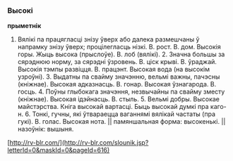 ### Высокі
**прыметнік**

1. Вялікі па працягласці знізу ўверх або далека размешчаны ў напрамку знізу ўверх; процілегласць нізкі. В. рост. В. дом. Высокія горы. Жыць высока (прыслоўе). В. лоб (вялікі). 2. Значна большы за сярэднюю норму, за сярэдні ўзровень. В. ціск крыві. В. ўраджай. Высокія тэмпы развіцця. В. працэнт. Высокая вода (на высокім узроўні). 3. Выдатны па свайму значэнню, вельмі важны, пачэсны (кніжнае). Высокая адказнасць. В. гонар. Высокая ўзнагарода. В. госць. 4. Поўны глыбокага значэння, незвычайны па свайму зместу (кніжнае). Высокая ідэйнасць. В. стыль. 5. Вельмі добры. Высокае майстэрства. Кніга высокай вартасці. Быць высокай думкі пра каго-н. 6. Тонкі, гучны, які ўтвараецца ваганнямі вялікай частаты (пра гукі). В. голас. Высокая нота. || памяншальная форма: высокенькі. || назоўнік: вышыня.

<a rel="author">[http://rv-blr.com/](http://rv-blr.com/slounik.jsp?letterId=0&maskId=0&pageId=616)</a>
